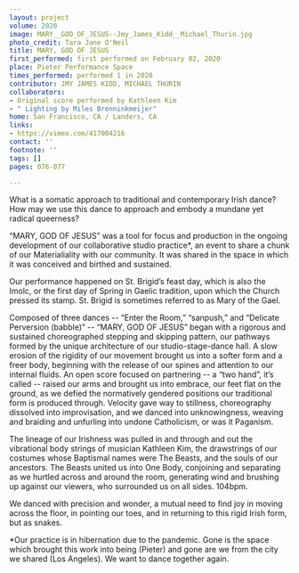 ```yaml
---
layout: project
volume: 2020
image: MARY__GOD_OF_JESUS--Jmy_James_Kidd__Michael_Thurin.jpg
photo_credit: Tara Jane O'Neil
title: MARY, GOD OF JESUS
first_performed: first performed on February 02, 2020
place: Pieter Performance Space
times_performed: performed 1 in 2020
contributor: JMY JAMES KIDD, MICHAEL THURIN
collaborators:
- Original score performed by Kathleen Kim
- " Lighting by Miles Brenninkmeijer"
home: San Francisco, CA / Landers, CA
links:
- https://vimeo.com/417004216
contact: ''
footnote: ''
tags: []
pages: 076-077

---
```


What is a somatic approach to traditional and contemporary Irish dance? How may we use this dance to approach and embody a mundane yet radical queerness? 

“MARY, GOD OF JESUS” was a tool for focus and production in the ongoing development of our collaborative studio practice*, an event to share a chunk of our Materialiality with our community. It was shared in the space in which it was conceived and birthed and sustained. 

Our performance happened on St. Brigid’s feast day, which is also the Imolc, or the first day of Spring in Gaelic tradition, upon which the Church pressed its stamp. St. Brigid is sometimes referred to as Mary of the Gael. 

Composed of three dances -- “Enter the Room,” “sanpush,” and “Delicate Perversion (babble)” -- “MARY, GOD OF JESUS” began with a rigorous and sustained choreographed stepping and skipping pattern, our pathways formed by the unique architecture of our studio-stage-dance hall. A slow erosion of the rigidity of our movement brought us into a softer form and a freer body, beginning with the release of our spines and attention to our internal fluids. An open score focused on partnering -- a “two hand”, it’s called -- raised our arms and brought us into embrace, our feet flat on the ground, as we defied the normatively gendered positions our traditional form is produced through. Velocity gave way to stillness, choreography dissolved into improvisation, and we danced into unknowingness, weaving and braiding and unfurling into undone Catholicism, or was it Paganism. 

The lineage of our Irishness was pulled in and through and out the vibrational body strings of musician Kathleen Kim, the drawstrings of our costumes whose Baptismal names were The Beasts, and the souls of our ancestors. The Beasts united us into One Body, conjoining and separating as we hurtled across and around the room, generating wind and brushing up against our viewers, who surrounded us on all sides. 104bpm.  

We danced with precision and wonder, a mutual need to find joy in moving across the floor, in pointing our toes, and in returning to this rigid Irish form, but as snakes. 

*Our practice is in hibernation due to the pandemic. Gone is the space which brought this work into being (Pieter) and gone are we from the city we shared (Los Angeles). We want to dance together again.

